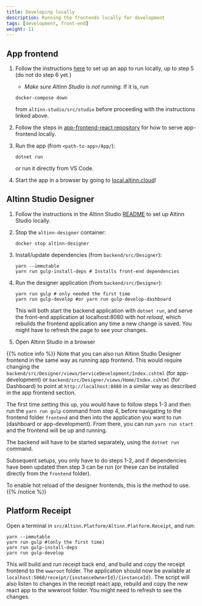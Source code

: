 ```yaml
---
title: Developing locally
description: Running the frontends locally for development
tags: [development, front-end]
weight: 11
---
```


## App frontend
1. Follow the instructions [here](https://github.com/Altinn/altinn-studio/blob/master/docs/LOCALAPP.md) to set up an app to run locally, up to step 5 (do not do step 6 yet.)
   - _Make sure Altinn Studio is not running_. If it is, run
    ```
    docker-compose down
    ```
    from `altinn-studio/src/studio` before proceeding with the instructions linked above.

2. Follow the steps in [app-frontend-react repository](https://github.com/Altinn/app-frontend-react#developing-app-frontend) for how to serve app-frontend locally.

3. Run the app (from `<path-to-app>/App/`):
    ```
    dotnet run
    ```
    or run it directly from VS Code.

4. Start the app in a browser by going to [local.altinn.cloud](http://local.altinn.cloud)!

## Altinn Studio Designer
1. Follow the instructions in the Altinn Studio [README](https://github.com/Altinn/altinn-studio/blob/master/src/studio/README.md) to set up Altinn Studio locally.

2. Stop the `altinn-designer` container: 
    ```
    docker stop altinn-designer
    ```

3. Install/update dependencies (from `backend/src/Designer`):
    ```
    yarn --immutable
    yarn run gulp-install-deps # Installs front-end dependencies
    ```

4. Run the designer application (from `backend/src/Designer`):
    ```
    yarn run gulp # only needed the first time
    yarn run gulp-develop #or yarn run gulp-develop-dashboard
    ```
    This will both start the backend application with `dotnet run`, and serve the front-end application at localhost:8080 with _hot reload_, which rebuilds the frontend application any time a new change is saved. You might have to refresh the page to see your changes.

5. Open Altinn Studio in a browser

{{% notice info %}}
Note that you can also run Altinn Studio Designer frontend in the same way as running app frontend. This would require changing the 
`backend/src/Designer/views/ServiceDevelopment/Index.cshtml` (for app-development) or `backend/src/Designer/views/Home/Index.cshtml` 
(for Dashboard) to point at `http://localhost:8080` in a similar way as described in the app frontend section.

The first time setting this up, you would have to follow steps 1-3 and then run the `yarn run gulp` command from step 4, before navigating to the frontend folder
`frontend` and then into the application you want to run (dashboard or app-development). From there, 
you can run `yarn run start` and the frontend will be up and running. 

The backend will have to be started separately, using the `dotnet run` command.

Subsequent setups, you only have to do steps 1-2, and if dependencies have been updated then step 3 can be run (or these can be installed
directly from the `frontend` folder).

To enable hot reload of the designer frontends, this is the method to use.
{{% /notice %}}

## Platform Receipt
Open a terminal in `src/Altinn.Platform/Altinn.Platform.Receipt`, and run:
```
yarn --immutable
yarn run gulp #(only the first time)
yarn run gulp-install-deps
yarn run gulp-develop
```
This will build and run receipt back end, and build and copy the receipt frontend to the `wwwroot` folder. The application should now be available at `localhost:5060/receipt/{instanceOwnerId}/{instanceId}`. The script will also listen to changes in the receipt react app, rebuild and copy the new react app to the wwwroot folder. You might need to refresh to see the changes.
